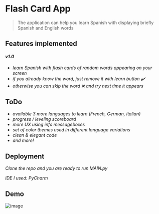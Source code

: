 # Flash Card App

<blockquote>
The application can help you learn Spanish with displaying briefly Spanish and English words
</blockquote>
 
## Features implemented
#### *__v1.0__*

 - *learn Spanish with flash cards of random words appearing on your screen*
 - *if you already know the word, just remove it with learn button ✔️*
 - *otherwise you can skip the word ❌ and try next time it appears*


## ToDo

- *available 3 more languages to learn (French, German, Italian)*
- *progress / leveling scoreboard*
- *more UX using info messageboxes*
- *set of color themes used in different language variations*
- *clean & elegant code*
- *and more!*


## Deployment

*Clone the repo and you are ready to run MAIN.py*

*IDE I used: PyCharm*

## Demo
 <img src="https://user-images.githubusercontent.com/103358101/163448678-efcd0e91-2322-460e-9019-b9ff47526177.gif" alt="image" style="max-width: 100%;">
